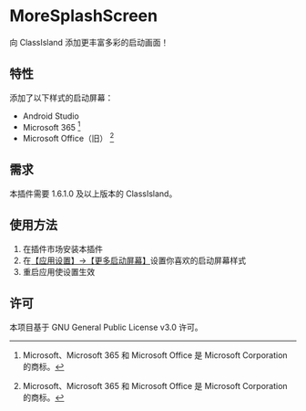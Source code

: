 
# MoreSplashScreen

向 ClassIsland 添加更丰富多彩的启动画面！

## 特性

添加了以下样式的启动屏幕：

- Android Studio
- Microsoft 365 [^1]
- Microsoft Office（旧） [^1]

[^1]: Microsoft、Microsoft 365 和 Microsoft Office 是 Microsoft Corporation 的商标。

## 需求

本插件需要 1.6.1.0 及以上版本的 ClassIsland。

## 使用方法

1. 在插件市场安装本插件
2. 在[【应用设置】->【更多启动屏幕】](classisland://app/settings/dev.hellowrc.classisland.noMoreSplash.splashSettings)设置你喜欢的启动屏幕样式
3. 重启应用使设置生效

## 许可

本项目基于 GNU General Public License v3.0 许可。
